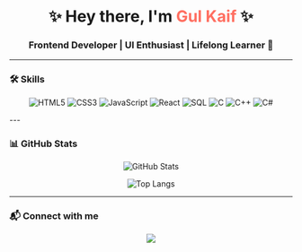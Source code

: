 <!-- Stylish GitHub Profile for gulkaif -->

<h1 align="center">✨ Hey there, I'm <span style="color:#FF6F61">Gul Kaif</span> ✨</h1>
<h3 align="center">Frontend Developer | UI Enthusiast | Lifelong Learner 🚀</h3>

---

### 🛠 Skills
<div align="center">

![HTML5](https://img.shields.io/badge/HTML5-E34F26?style=for-the-badge&logo=html5&logoColor=white)
![CSS3](https://img.shields.io/badge/CSS3-1572B6?style=for-the-badge&logo=css3&logoColor=white)
![JavaScript](https://img.shields.io/badge/JavaScript-F7DF1E?style=for-the-badge&logo=javascript&logoColor=black)
![React](https://img.shields.io/badge/React-61DAFB?style=for-the-badge&logo=react&logoColor=black)
![SQL](https://img.shields.io/badge/SQL-4479A1?style=for-the-badge&logo=database&logoColor=white)
![C](https://img.shields.io/badge/C-00599C?style=for-the-badge&logo=c&logoColor=white)
![C++](https://img.shields.io/badge/C++-00599C?style=for-the-badge&logo=c%2B%2B&logoColor=white)
![C#](https://img.shields.io/badge/C%23-239120?style=for-the-badge&logo=c-sharp&logoColor=white)

</div>
---

### 📊 GitHub Stats
<div align="center">

![GitHub Stats](https://github-readme-stats.vercel.app/api?username=gulkaif&show_icons=true&theme=tokyonight&hide_border=true&count_private=true)  

![Top Langs](https://github-readme-stats.vercel.app/api/top-langs/?username=gulkaif&layout=compact&theme=tokyonight&hide_border=true)

</div>

---

### 📬 Connect with me
<div align="center">
  
<a href="https://github.com/gulkaif"><img src="https://img.shields.io/badge/GitHub-181717?style=for-the-badge&logo=github&logoColor=white"/></a>
</div>

